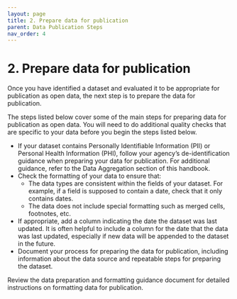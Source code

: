 ```yaml
---
layout: page
title: 2. Prepare data for publication
parent: Data Publication Steps
nav_order: 4
---
```

# 2. Prepare data for publication

Once you have identified a dataset and evaluated it to be appropriate for publication as open data, the next step is to prepare the data for publication. 

The steps listed below cover some of the main steps for preparing data for publication as open data. You will need to do additional quality checks that are specific to your data before you begin the steps listed below. 

* If your dataset contains Personally Identifiable Information (PII) or Personal Health Information (PHI), follow your agency’s de-identification guidance when preparing your data for publication. For additional guidance, refer to the Data Aggregation section of this handbook. 
* Check the formatting of your data to ensure that:
    * The data types are consistent within the fields of your dataset. For example, if a field is supposed to contain a date, check that it only contains dates.
    * The data does not include special formatting such as merged cells, footnotes, etc. 
* If appropriate, add a column indicating the date the dataset was last updated. It is often helpful to include a column for the date that the data was last updated, especially if new data will be appended to the dataset in the future. 
* Document your process for preparing the data for publication, including information about the data source and repeatable steps for preparing the dataset.

Review the data preparation and formatting guidance document for detailed instructions on formatting data for publication. 
